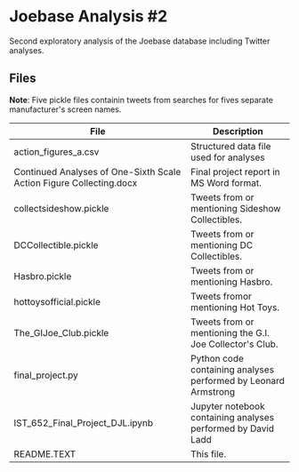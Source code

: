 # Joebase Analysis #2

Second exploratory analysis of the Joebase database including Twitter analyses. 

## Files

**Note**: Five pickle files containin tweets from searches for fives separate manufacturer's screen names.

| File | Description |
| ---- | ----------- |
| action_figures_a.csv | Structured data file used for analyses |
| Continued Analyses of One-Sixth Scale Action Figure Collecting.docx | Final project report in MS Word format. |
| collectsideshow.pickle | Tweets from or mentioning Sideshow Collectibles. |
| DCCollectible.pickle | Tweets from or mentioning DC Collectibles. |
| Hasbro.pickle | Tweets from or mentioning Hasbro. |
| hottoysofficial.pickle | Tweets fromor mentioning Hot Toys. |
| The_GIJoe_Club.pickle | Tweets from or mentioning the G.I. Joe Collector's Club.
| final_project.py | Python code containing analyses performed by Leonard Armstrong |
| IST_652_Final_Project_DJL.ipynb | Jupyter notebook containing analyses performed by David Ladd |
| README.TEXT | This file. |